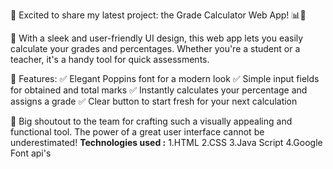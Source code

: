 🚀 Excited to share my latest project: the Grade Calculator Web App! 📊💯

🎨 With a sleek and user-friendly UI design, this web app lets you easily calculate your grades and percentages. Whether you're a student or a teacher, it's a handy tool for quick assessments.

🌟 Features:
✅ Elegant Poppins font for a modern look
✅ Simple input fields for obtained and total marks
✅ Instantly calculates your percentage and assigns a grade
✅ Clear button to start fresh for your next calculation

👏 Big shoutout to the team for crafting such a visually appealing and functional tool. The power of a great user interface cannot be underestimated!
**Technologies used :**
1.HTML
2.CSS
3.Java Script
4.Google Font api's
